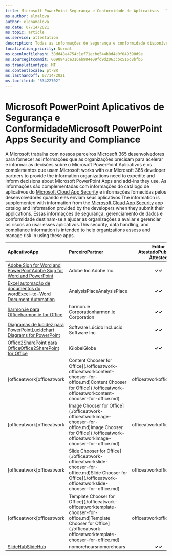 ```yaml
---
title: Microsoft PowerPoint Segurança e Conformidade de Aplicativos - Todos os Aplicativos
ms.author: elmalova
author: elenamalova
ms.date: 07/14/2021
ms.topic: article
ms.service: attestation
description: Todas as informações de segurança e conformidade disponíveis para todos os Aplicativos PowerPoint Microsoft.
localization_priority: Normal
ms.openlocfilehash: 38dd48a4754c1ef71ecbe544b8d4e0f049398d9e
ms.sourcegitcommit: 0098942ce316ab984e09fd9d2063cbc516c8bfb5
ms.translationtype: MT
ms.contentlocale: pt-BR
ms.lasthandoff: 07/14/2021
ms.locfileid: "53422702"
---
```

# <a name="microsoft-powerpoint-apps-security-and-compliance"></a><span data-ttu-id="0ff55-103">Microsoft PowerPoint Aplicativos de Segurança e Conformidade</span><span class="sxs-lookup"><span data-stu-id="0ff55-103">Microsoft PowerPoint Apps Security and Compliance</span></span>

<span data-ttu-id="0ff55-104">A Microsoft trabalha com nossos parceiros Microsoft 365 desenvolvedores para fornecer as informações que as organizações precisam para acelerar e informar as decisões sobre o Microsoft PowerPoint Aplicativos e os complementos que usam.</span><span class="sxs-lookup"><span data-stu-id="0ff55-104">Microsoft works with our Microsoft 365 developer partners to provide the information organizations need to expedite and inform decisions about Microsoft PowerPoint Apps and add-ins they use.</span></span> <span data-ttu-id="0ff55-105">As informações são complementadas com informações do catálogo de aplicativos do [Microsoft Cloud App Security](https://www.microsoft.com/en-us/enterprise-mobility-security/cloud-app-security) e informações fornecidas pelos desenvolvedores quando eles enviam seus aplicativos.</span><span class="sxs-lookup"><span data-stu-id="0ff55-105">The information is supplemented with information from the [Microsoft Cloud App Security](https://www.microsoft.com/en-us/enterprise-mobility-security/cloud-app-security) app catalog and information provided by the developers when they submit their applications.</span></span> <span data-ttu-id="0ff55-106">Essas informações de segurança, gerenciamento de dados e conformidade destinam-se a ajudar as organizações a avaliar e gerenciar os riscos ao usar esses aplicativos.</span><span class="sxs-lookup"><span data-stu-id="0ff55-106">This security, data handling, and compliance information is intended to help organizations assess and manage risk in using these apps.</span></span>

| <span data-ttu-id="0ff55-107">**Aplicativo**</span><span class="sxs-lookup"><span data-stu-id="0ff55-107">**App**</span></span> | <span data-ttu-id="0ff55-108">**Parceiro**</span><span class="sxs-lookup"><span data-stu-id="0ff55-108">**Partner**</span></span> | <span data-ttu-id="0ff55-109">**Editor Atestado**</span><span class="sxs-lookup"><span data-stu-id="0ff55-109">**Publisher Attested**</span></span> | <span data-ttu-id="0ff55-110">**Certificado**</span><span class="sxs-lookup"><span data-stu-id="0ff55-110">**Certified**</span></span> |
|:--------|:------------|:----------------------:|:-------------:|
| [<span data-ttu-id="0ff55-111">Adobe Sign for Word and PowerPoint</span><span class="sxs-lookup"><span data-stu-id="0ff55-111">Adobe Sign for Word and PowerPoint</span></span>](./adobe-inc-sign-for-word-and-powerpoint.md) | <span data-ttu-id="0ff55-112">Adobe Inc.</span><span class="sxs-lookup"><span data-stu-id="0ff55-112">Adobe Inc.</span></span> | <span data-ttu-id="0ff55-113">**✓**</span><span class="sxs-lookup"><span data-stu-id="0ff55-113">**✓**</span></span> | <img alt="Certified application badge" src="../media/certified-badge.png" height="25" width="25" /> |
| [<span data-ttu-id="0ff55-114">Excel automação de documentos do word</span><span class="sxs-lookup"><span data-stu-id="0ff55-114">Excel-to-Word Document Automation</span></span>](./analysisplace-excel-to-word-document-automation.md) | <span data-ttu-id="0ff55-115">AnalysisPlace</span><span class="sxs-lookup"><span data-stu-id="0ff55-115">AnalysisPlace</span></span> | <span data-ttu-id="0ff55-116">**✓**</span><span class="sxs-lookup"><span data-stu-id="0ff55-116">**✓**</span></span> |  |
| [<span data-ttu-id="0ff55-117">harmon.ie para Office</span><span class="sxs-lookup"><span data-stu-id="0ff55-117">harmon.ie for Office</span></span>](./harmonie-corporation-for-office.md) | <span data-ttu-id="0ff55-118">harmon.ie Corporation</span><span class="sxs-lookup"><span data-stu-id="0ff55-118">harmon.ie Corporation</span></span> | <span data-ttu-id="0ff55-119">**✓**</span><span class="sxs-lookup"><span data-stu-id="0ff55-119">**✓**</span></span> |  |
| [<span data-ttu-id="0ff55-120">Diagramas de lucidez para PowerPoint</span><span class="sxs-lookup"><span data-stu-id="0ff55-120">Lucidchart Diagrams for PowerPoint</span></span>](./lucid-software-inc-lucidchart-diagrams-for-powerpoint.md) | <span data-ttu-id="0ff55-121">Software Lúcido Inc</span><span class="sxs-lookup"><span data-stu-id="0ff55-121">Lucid Software Inc</span></span> | <span data-ttu-id="0ff55-122">**✓**</span><span class="sxs-lookup"><span data-stu-id="0ff55-122">**✓**</span></span> |  |
| [<span data-ttu-id="0ff55-123">Office2SharePoint para Office</span><span class="sxs-lookup"><span data-stu-id="0ff55-123">Office2SharePoint for Office</span></span>](./iglobe-office2sharepoint-for-office.md) | <span data-ttu-id="0ff55-124">iGlobe</span><span class="sxs-lookup"><span data-stu-id="0ff55-124">iGlobe</span></span> | <span data-ttu-id="0ff55-125">**✓**</span><span class="sxs-lookup"><span data-stu-id="0ff55-125">**✓**</span></span> | <img alt="Certified application badge" src="../media/certified-badge.png" height="25" width="25" /> |
| <span data-ttu-id="0ff55-126">[officeatwork</span><span class="sxs-lookup"><span data-stu-id="0ff55-126">[officeatwork</span></span> | <span data-ttu-id="0ff55-127">Content Chooser for Office](./officeatwork-officeatworkcontent-chooser-for-office.md)</span><span class="sxs-lookup"><span data-stu-id="0ff55-127">Content Chooser for Office](./officeatwork-officeatworkcontent-chooser-for-office.md)</span></span> | <span data-ttu-id="0ff55-128">officeatwork</span><span class="sxs-lookup"><span data-stu-id="0ff55-128">officeatwork</span></span> | <span data-ttu-id="0ff55-129">**✓**</span><span class="sxs-lookup"><span data-stu-id="0ff55-129">**✓**</span></span> | <img alt="Certified application badge" src="../media/certified-badge.png" height="25" width="25" /> |
| <span data-ttu-id="0ff55-130">[officeatwork</span><span class="sxs-lookup"><span data-stu-id="0ff55-130">[officeatwork</span></span> | <span data-ttu-id="0ff55-131">Image Chooser for Office](./officeatwork-officeatworkimage-chooser-for-office.md)</span><span class="sxs-lookup"><span data-stu-id="0ff55-131">Image Chooser for Office](./officeatwork-officeatworkimage-chooser-for-office.md)</span></span> | <span data-ttu-id="0ff55-132">officeatwork</span><span class="sxs-lookup"><span data-stu-id="0ff55-132">officeatwork</span></span> | <span data-ttu-id="0ff55-133">**✓**</span><span class="sxs-lookup"><span data-stu-id="0ff55-133">**✓**</span></span> |  |
| <span data-ttu-id="0ff55-134">[officeatwork</span><span class="sxs-lookup"><span data-stu-id="0ff55-134">[officeatwork</span></span> | <span data-ttu-id="0ff55-135">Slide Chooser for Office](./officeatwork-officeatworkslide-chooser-for-office.md)</span><span class="sxs-lookup"><span data-stu-id="0ff55-135">Slide Chooser for Office](./officeatwork-officeatworkslide-chooser-for-office.md)</span></span> | <span data-ttu-id="0ff55-136">officeatwork</span><span class="sxs-lookup"><span data-stu-id="0ff55-136">officeatwork</span></span> | <span data-ttu-id="0ff55-137">**✓**</span><span class="sxs-lookup"><span data-stu-id="0ff55-137">**✓**</span></span> |  |
| <span data-ttu-id="0ff55-138">[officeatwork</span><span class="sxs-lookup"><span data-stu-id="0ff55-138">[officeatwork</span></span> | <span data-ttu-id="0ff55-139">Template Chooser for Office](./officeatwork-officeatworktemplate-chooser-for-office.md)</span><span class="sxs-lookup"><span data-stu-id="0ff55-139">Template Chooser for Office](./officeatwork-officeatworktemplate-chooser-for-office.md)</span></span> | <span data-ttu-id="0ff55-140">officeatwork</span><span class="sxs-lookup"><span data-stu-id="0ff55-140">officeatwork</span></span> | <span data-ttu-id="0ff55-141">**✓**</span><span class="sxs-lookup"><span data-stu-id="0ff55-141">**✓**</span></span> | <img alt="Certified application badge" src="../media/certified-badge.png" height="25" width="25" /> |
| [<span data-ttu-id="0ff55-142">SlideHub</span><span class="sxs-lookup"><span data-stu-id="0ff55-142">SlideHub</span></span>](./nomorehours-slidehub.md) | <span data-ttu-id="0ff55-143">nomorehours</span><span class="sxs-lookup"><span data-stu-id="0ff55-143">nomorehours</span></span> | <span data-ttu-id="0ff55-144">**✓**</span><span class="sxs-lookup"><span data-stu-id="0ff55-144">**✓**</span></span> |  |
